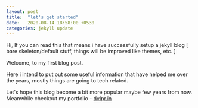 ```yaml
---
layout: post
title:  "let's get started"
date:   2020-08-14 18:58:00 +0530
categories: jekyll update
---
```

Hi,
If you can read this that means i have successfully setup a jekyll blog [ bare skeleton/default stuff, things will be improved like themes, etc. ]

Welcome, to my first blog post.

Here i intend to put out some useful information that have helped me over the years, mostly things are going to tech related.

Let's hope this blog become a bit more popular maybe few years from now.
Meanwhile checkout my portfolio - [dvlpr.in](http://dvlpr.in)
